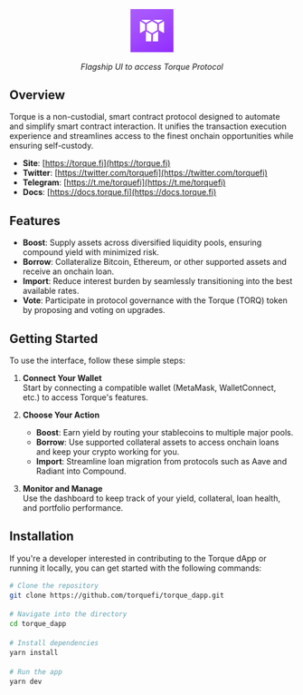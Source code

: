 <p align="center">
  <img src="public/assets/torque-square.png" alt="Torque Logo" width=15%>
</p>
<p align="center">
  <i align="center">Flagship UI to access Torque Protocol</i>
</p>

## Overview

Torque is a non-custodial, smart contract protocol designed to automate and simplify smart contract interaction. It unifies the transaction execution experience and streamlines access to the finest onchain opportunities while ensuring self-custody.

- **Site**: [https://torque.fi](https://torque.fi)
- **Twitter**: [https://twitter.com/torquefi](https://twitter.com/torquefi)
- **Telegram**: [https://t.me/torquefi](https://t.me/torquefi)
- **Docs**: [https://docs.torque.fi](https://docs.torque.fi)

## Features

- **Boost**: Supply assets across diversified liquidity pools, ensuring compound yield with minimized risk.
- **Borrow**: Collateralize Bitcoin, Ethereum, or other supported assets and receive an onchain loan.
- **Import**: Reduce interest burden by seamlessly transitioning into the best available rates.
- **Vote**: Participate in protocol governance with the Torque (TORQ) token by proposing and voting on upgrades.

## Getting Started

To use the interface, follow these simple steps:

1. **Connect Your Wallet**  
   Start by connecting a compatible wallet (MetaMask, WalletConnect, etc.) to access Torque's features.

2. **Choose Your Action**  
   - **Boost**: Earn yield by routing your stablecoins to multiple major pools.
   - **Borrow**: Use supported collateral assets to access onchain loans and keep your crypto working for you.
   - **Import**: Streamline loan migration from protocols such as Aave and Radiant into Compound.

3. **Monitor and Manage**  
   Use the dashboard to keep track of your yield, collateral, loan health, and portfolio performance.

## Installation

If you're a developer interested in contributing to the Torque dApp or running it locally, you can get started with the following commands:

```bash
# Clone the repository
git clone https://github.com/torquefi/torque_dapp.git

# Navigate into the directory
cd torque_dapp

# Install dependencies
yarn install

# Run the app
yarn dev
